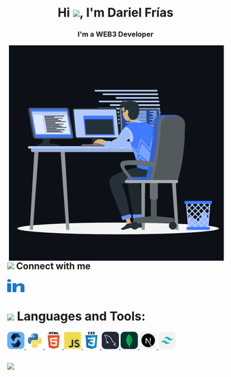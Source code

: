 <h1 align="center">Hi <img src="https://media.giphy.com/media/hvRJCLFzcasrR4ia7z/giphy.gif" width="35">, I'm Dariel Frías</h1>
<h3 align="center">I'm a WEB3 Developer</h3>

<p><img align="right" src="https://raw.githubusercontent.com/SubhadeepZilong/SubhadeepZilong/main/icons/animation_500_kxa883sd.gif" alt="SubhadeepZilong" /></p>



## <img src="https://media.giphy.com/media/iY8CRBdQXODJSCERIr/giphy.gif" width="30px"> Connect with me
<p align="left">
<a href="https://www.linkedin.com/in/dariel-frias-castillo-035a951a4/" target="blank"><img align="center" src="https://raw.githubusercontent.com/SubhadeepZilong/SubhadeepZilong/main/icons/Social/linked-in-alt.svg" alt="subhadeep-chakraborty-b341a8191" height="30" width="40" /></a>
</p>



# <img src = "https://media2.giphy.com/media/QssGEmpkyEOhBCb7e1/giphy.gif?cid=ecf05e47a0n3gi1bfqntqmob8g9aid1oyj2wr3ds3mg700bl&rid=giphy.gif" width = 32px> Languages and Tools:

<p align="left"> <a href="https://soliditylang.org" target="_blank" rel="noreferrer"> <img src="https://github.com/tandpfun/skill-icons/blob/main/icons/Solidity.svg" alt="solidity" width="40" height="40"/> </a> <a href="https://www.python.org" target="_blank" rel="noreferrer"> <img src="https://raw.githubusercontent.com/devicons/devicon/master/icons/python/python-original.svg" alt="python" width="40" height="40"/> </a> <a href="https://www.w3.org/html/" target="_blank" rel="noreferrer"> <img src="https://raw.githubusercontent.com/devicons/devicon/master/icons/html5/html5-original-wordmark.svg" alt="html5" width="40" height="40"/> </a> <a href="https://developer.mozilla.org/en-US/docs/Web/JavaScript" target="_blank" rel="noreferrer"> <img src="https://raw.githubusercontent.com/devicons/devicon/master/icons/javascript/javascript-original.svg" alt="javascript" width="40" height="40"/> </a> <a href="https://www.w3schools.com/css/" target="_blank" rel="noreferrer"> <img src="https://raw.githubusercontent.com/devicons/devicon/master/icons/css3/css3-original-wordmark.svg" alt="css3" width="40" height="40"/> </a>
<a href="https://www.mysql.com" target="_blank" rel="noreferrer"> <img src="https://github.com/tandpfun/skill-icons/blob/main/icons/MySQL-Dark.svg" alt="SQL" width="40" height="40"/> </a><a href="https://www.mongodb.com/es" target="_blank" rel="noreferrer"> <img src="https://github.com/tandpfun/skill-icons/blob/main/icons/MongoDB.svg" alt="MongoDB" width="40" height="40"/></a><a href="https://nextjs.org" target="_blank" rel="noreferrer"> <img src="https://github.com/tandpfun/skill-icons/blob/main/icons/NextJS-Light.svg" alt="MongoDB" width="40" height="40"/></a><a href="https://tailwindcss.com" target="_blank" rel="noreferrer"> <img src="https://github.com/tandpfun/skill-icons/blob/main/icons/TailwindCSS-Light.svg" alt="MongoDB" width="40" height="40"/></a></p>

##




<img src="https://user-images.githubusercontent.com/73097560/115834477-dbab4500-a447-11eb-908a-139a6edaec5c.gif"></a>

